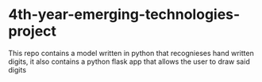 # 4th-year-emerging-technologies-project
This repo contains a model written in python that recognieses hand written digits, it also contains a python flask app that allows the user to draw said digits
